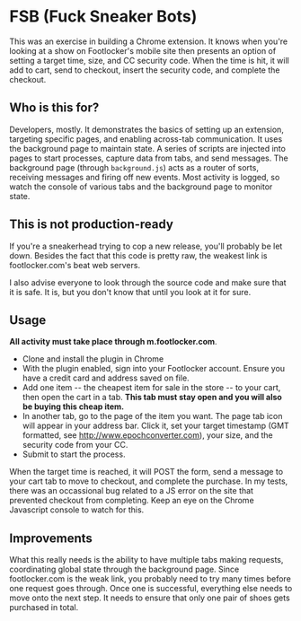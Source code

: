 # FSB (Fuck Sneaker Bots)

This was an exercise in building a Chrome extension. It knows when you're looking at a show on Footlocker's mobile site then presents an option of setting a target time, size, and CC security code. When the time is hit, it will add to cart, send to checkout, insert the security code, and complete the checkout.

## Who is this for?

Developers, mostly. It demonstrates the basics of setting up an extension, targeting specific pages, and enabling across-tab communication. It uses the background page to maintain state. A series of scripts are injected into pages to start processes, capture data from tabs, and send messages. The background page (through `background.js`) acts as a router of sorts, receiving messages and firing off new events. Most activity is logged, so watch the console of various tabs and the background page to monitor state.

## This is not production-ready

If you're a sneakerhead trying to cop a new release, you'll probably be let down. Besides the fact that this code is pretty raw, the weakest link is footlocker.com's beat web servers.

I also advise everyone to look through the source code and make sure that it is safe. It is, but you don't know that until you look at it for sure.

## Usage

**All activity must take place through m.footlocker.com**.

* Clone and install the plugin in Chrome
* With the plugin enabled, sign into your Footlocker account. Ensure you have a credit card and address saved on file.
* Add one item -- the cheapest item for sale in the store -- to your cart, then open the cart in a tab. **This tab must stay open and you will also be buying this cheap item.**
* In another tab, go to the page of the item you want. The page tab icon will appear in your address bar. Click it, set your target timestamp (GMT formatted, see http://www.epochconverter.com), your size, and the security code from your CC.
* Submit to start the process.

When the target time is reached, it will POST the form, send a message to your cart tab to move to checkout, and complete the purchase. In my tests, there was an occassional bug related to a JS error on the site that prevented checkout from completing. Keep an eye on the Chrome Javascript console to watch for this.

## Improvements

What this really needs is the ability to have multiple tabs making requests, coordinating global state through the background page. Since footlocker.com is the weak link, you probably need to try many times before one request goes through. Once one is successful, everything else needs to move onto the next step. It needs to ensure that only one pair of shoes gets purchased in total.